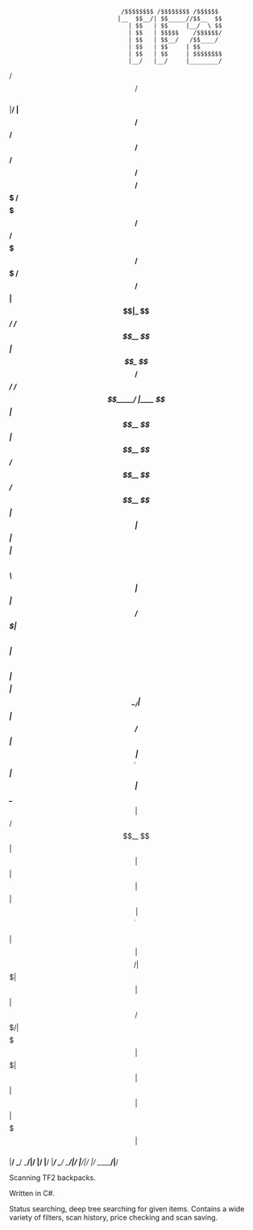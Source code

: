                                    /$$$$$$$$ /$$$$$$$$ /$$$$$$                                              
                                  |__  $$__/| $$_____//$$__  $$                                             
                                     | $$   | $$     |__/  \ $$                                             
                                     | $$   | $$$$$    /$$$$$$/                                             
                                     | $$   | $$__/   /$$____/                                              
                                     | $$   | $$     | $$                                                   
                                     | $$   | $$     | $$$$$$$$                                             
                                     |__/   |__/     |________/                                             
 /$$   /$$                                                                                                  
|__/  | $$                                                                                                  
 /$$ /$$$$$$    /$$$$$$  /$$$$$$/$$$$         /$$$$$$$  /$$$$$$$  /$$$$$$  /$$$$$$$  /$$$$$$$   /$$$$$$   /$$$$$$ 
| $$|_  $$_/   /$$__  $$| $$_  $$_  $$       /$$_____/ /$$_____/ |____  $$| $$__  $$| $$__  $$ /$$__  $$ /$$__  $$
| $$  | $$    | $$$$$$$$| $$ \ $$ \ $$      |  $$$$$$ | $$        /$$$$$$$| $$  \ $$| $$  \ $$| $$$$$$$$| $$  \__/
| $$  | $$ /$$| $$_____/| $$ | $$ | $$       \____  $$| $$       /$$__  $$| $$  | $$| $$  | $$| $$_____/| $$      
| $$  |  $$$$/|  $$$$$$$| $$ | $$ | $$       /$$$$$$$/|  $$$$$$$|  $$$$$$$| $$  | $$| $$  | $$|  $$$$$$$| $$      
|__/   \___/   \_______/|__/ |__/ |__/      |_______/  \_______/ \_______/|__/  |__/|__/  |__/ \_______/|__/ 


Scanning TF2 backpacks.

Written in C#.

Status searching, deep tree searching for given items.
Contains a wide variety of filters, scan history, price checking and scan saving.